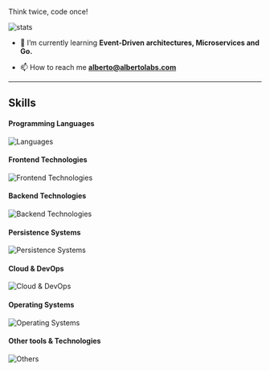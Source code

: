 Think twice, code once!

![stats](https://github-profile-summary-cards.vercel.app/api/cards/profile-details?username=viher3&theme=tokyonight)

- 🌱 I’m currently learning **Event-Driven architectures, Microservices and Go.**

- 📫 How to reach me **alberto@albertolabs.com**

<hr />

## Skills

#### Programming Languages

![Languages](https://skillicons.dev/icons?i=php,js,typescript,java,python,go)

#### Frontend Technologies
![Frontend Technologies](https://skillicons.dev/icons?i=react,redux,vuejs,html,css,sass,jquery,vite,npm,webpack,selenium)

#### Backend Technologies
![Backend Technologies](https://skillicons.dev/icons?i=symfony,spring,rabbitmq,docker)

#### Persistence Systems
![Persistence Systems](https://skillicons.dev/icons?i=mysql,mongodb,redis,elasticsearch,sqllite)

#### Cloud & DevOps
![Cloud & DevOps](https://skillicons.dev/icons?i=aws,gcp,cloudflare,nginx,grafana,jenkins,github,gitlab)

#### Operating Systems
![Operating Systems](https://skillicons.dev/icons?i=linux,windows,raspberrypi)

#### Other tools & Technologies
![Others](https://skillicons.dev/icons?i=wordpress,git,postman,figma,notion)


